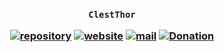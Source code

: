 <h3 align="center">

`ClestThor`

[![repository](https://img.shields.io/badge/repository-white)](https://github.com/clestthor/blueprint-website)
[![website](https://img.shields.io/badge/website-white)](https://clestthor.github.io/blueprint-website)
[![mail](https://img.shields.io/badge/mail-white)](mailto:clestthor@groups.outlook.com)
[![Donation](https://img.shields.io/badge/donation-white)](https://clestthor.github.io/donation)

</h3>